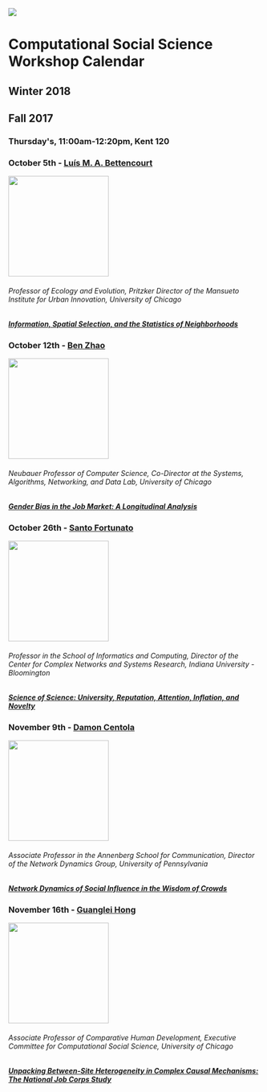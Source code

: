 ![](https://macss.uchicago.edu/sites/macss.uchicago.edu/files/styles/homefeature-large/public/RichardEvans-2.jpg?itok=VI0kmVah)

# Computational Social Science Workshop Calendar

## Winter 2018


## Fall 2017

### Thursday's, 11:00am-12:20pm, Kent 120



### October 5th - [Luís M. A. Bettencourt](https://www.santafe.edu/people/profile/luis-bettencourt)

<div><img src="https://sfi-edu.s3.amazonaws.com/sfi-edu/production/uploads/people/images/Luis-Bettencourt-sepia-400x400_6775bb.jpg.400x400_q85_box-0%2C0%2C400%2C400_upscale.jpg" width="200" height="200"></div>

###### Professor of Ecology and Evolution, Pritzker Director of the Mansueto Institute for Urban Innovation, University of Chicago
##### [*Information, Spatial Selection, and the Statistics of Neighborhoods*](https://github.com/uchicago-computation-workshop/luis_bettencourt)



### October 12th - [Ben Zhao](http://people.cs.uchicago.edu/~ravenben/)

<div><img src="http://people.cs.uchicago.edu/~ravenben/images/ben-sf.jpg" width="200" height="200"></div>

###### Neubauer Professor of Computer Science, Co-Director at the Systems, Algorithms, Networking, and Data Lab, University of Chicago
##### [*Gender Bias in the Job Market: A Longitudinal Analysis*](https://github.com/uchicago-computation-workshop/ben_zhao)



### October 26th - [Santo Fortunato](http://cnets.indiana.edu/people/santo-fortunato/")

<div><img src="http://cnets.indiana.edu/wp-content/uploads/2015/12/Santo-Fortunato.jpg" width="200" height="200"></div>

###### Professor in the School of Informatics and Computing, Director of the Center for Complex Networks and Systems Research, Indiana University - Bloomington
##### [*Science of Science: University, Reputation, Attention, Inflation, and Novelty*](https://github.com/uchicago-computation-workshop/santo_fortunato)



### November 9th - [Damon Centola](https://www.asc.upenn.edu/people/faculty/damon-centola-phd)

<div><img src="https://www.asc.upenn.edu/sites/default/files/styles/landing_page_into_medium_small_width/public/media-youtube/TLyQ3fz33X4.jpg?itok=yuFWHupv" width="200" height="200"></div>

###### Associate Professor in the Annenberg School for Communication, Director of the Network Dynamics Group, University of Pennsylvania
##### [*Network Dynamics of Social Influence in the Wisdom of Crowds*](https://github.com/uchicago-computation-workshop/damon_centola)



### November 16th - [Guanglei Hong](https://humdev.uchicago.edu/sites/humdev.uchicago.edu/files/styles/columnwidth-wider/public/uploads/images/2009_Hong_Guanglei_DSC9551.jpg?itok=RrcV8EOU)

<div><img src="https://www.asc.upenn.edu/sites/default/files/styles/landing_page_into_medium_small_width/public/media-youtube/TLyQ3fz33X4.jpg?itok=yuFWHupv" width="200" height="200"></div>

###### Associate Professor of Comparative Human Development, Executive Committee for Computational Social Science, University of Chicago
##### [*Unpacking Between-Site Heterogeneity in Complex Causal Mechanisms: The National Job Corps Study*](https://github.com/uchicago-computation-workshop/guanglei_hong)
